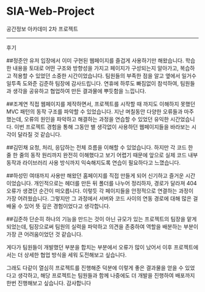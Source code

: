 # SIA-Web-Project
공간정보 아카데미 2차 프로젝트

-------
후기

##정준안
유저 입장에서 이미 구현된 웹페이지를 즐겁게 사용하기만 해왔습니다. 
학습한 내용을 토대로 어떤 구조와 방향성을 가지고 페이지가 구성되는지 알아가고, 복습하고 적용할 수 있었던 소중한 시간이었습니다. 
팀원들의 부족한 점을 알고 옆에서 일거수일투족 도와준 김준하 팀장에 감사드립니다. 
연휴에 하루도 빠짐없이 참석하여, 팀원들과 생각을 공유하고 협업하여 만든 결과물에 뿌듯함을 느낍니다. 

##조계연
직접 웹페이지를 제작하면서, 프로젝트를 시작할 때 까지도 이해하지 못했던  MVC 패턴의 동작 구조를 파악할 수 있었습니다. 
지난 며칠동안 다양한 오류들과 마주했는데, 오류의 원인을 파악하고 해결하는 과정을 연습할 수 있었던 유익한 시간었습니다.
이번 프로젝트 경험을 통해 그동안 별 생각없이 사용하던 웹페이지들을 바라보는 시각이 달라질 것 같습니다.

##김민채
요청, 처리, 응답하는 전체 흐름을 이해할 수 있었습니다. 
하지만 각 코드 한 줄 한 줄의 동작 원리까지 완전히 이해했다고 보기 어렵기 때문에 앞으로 실제 코드 내부 동작과 라이브러리 사용 방식까지 익숙해지도록 연습이 필요하다고 느꼈습니다.

##하성민
여태까지 사용만 해왔던 홈페이지를 직접 만들게 되어 신기하고 즐거운 시간이었습니다. 
개인적으로는 헤더를 만든 뒤 폴더를 나누어 정리하자, 경로가 달라져 404오류가 생겼던 순간이 떠오릅니다. 
이렇듯 각 페이지들을 안정적으로 연결하는 과정이 가장 어려웠습니다. 
그렇지만 그 과정에서 서버와 코드 사이의 연동 경로에 대해 많은 걸 배울 수 있어 뜻 깊은 경험이었다고 생각합니다.

##김준하
단순히 하나의 기능을 만드는 것이 아닌 규모가 있는 프로젝트의 팀장을 맡게 되었는데, 
팀장으로써 팀원의 실력을 파악하고 의견을 존중하여 역할을 배분하는 부분이 가장 큰 어려움이었던 것 같습니다. 

게다가 팀원들이 개발했던 부분을 합치는 부분에서 오류가 많이 났어서 
이후 프로젝트에서는 더 상세한 협업 방식을 세워 도전해보고 싶습니다. 

그래도 다같이 열심히 프로젝트를 진행해준 덕분에 이렇게 좋은 결과물을 얻을 수 있었다고 생각하고, 
해당 프로젝트는 팀원들과 함께 나중에도 더 개발을 진행하여 배포까지 한번 진행해보고 싶습니다. 
감사합니다
